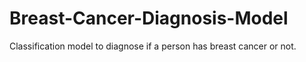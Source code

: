 # Breast-Cancer-Diagnosis-Model
Classification model to diagnose if a person has breast cancer or not.
